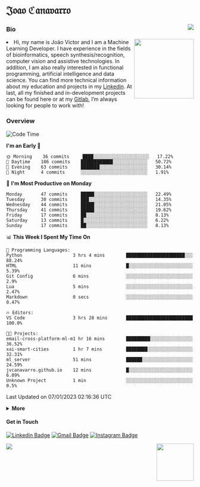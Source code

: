 <h1 align="start">𝔍𝔬𝔞𝔬 ℭ𝔞𝔫𝔞𝔳𝔞𝔯𝔯𝔬</h1>
<img src="https://komarev.com/ghpvc/?username=jvcanavarro" align="right">


### Bio 
<img src="./aot.gif" align="right" height="160">
<li>
Hi, my name is João Victor and I am a Machine Learning Developer. I have experience in the fields of bioinformatics, speech synthesis/recognition, computer vision and assistive technologies. In addition, I am also really interested in functional programming, artificial intelligence and data science. You can find more technical information about my education and projects in my <a href="https://www.linkedin.com/in/jvcanavarro/">Linkedin</a>. At last, all my finished and in-development projects can be found here or at my <a href="https://gitlab.com/jvcanavarro">Gitlab</a>, I’m always looking for people to work with!
</li>

### Overview


<!--START_SECTION:waka-->
![Code Time](http://img.shields.io/badge/Code%20Time-737%20hrs%2019%20mins-blue)

**I'm an Early 🐤** 

```text
🌞 Morning    36 commits     ████░░░░░░░░░░░░░░░░░░░░░   17.22% 
🌆 Daytime    106 commits    ████████████░░░░░░░░░░░░░   50.72% 
🌃 Evening    63 commits     ███████░░░░░░░░░░░░░░░░░░   30.14% 
🌙 Night      4 commits      ░░░░░░░░░░░░░░░░░░░░░░░░░   1.91%

```
📅 **I'm Most Productive on Monday** 

```text
Monday       47 commits     █████░░░░░░░░░░░░░░░░░░░░   22.49% 
Tuesday      30 commits     ███░░░░░░░░░░░░░░░░░░░░░░   14.35% 
Wednesday    44 commits     █████░░░░░░░░░░░░░░░░░░░░   21.05% 
Thursday     41 commits     █████░░░░░░░░░░░░░░░░░░░░   19.62% 
Friday       17 commits     ██░░░░░░░░░░░░░░░░░░░░░░░   8.13% 
Saturday     13 commits     █░░░░░░░░░░░░░░░░░░░░░░░░   6.22% 
Sunday       17 commits     ██░░░░░░░░░░░░░░░░░░░░░░░   8.13%

```


📊 **This Week I Spent My Time On** 

```text
💬 Programming Languages: 
Python                   3 hrs 4 mins        ██████████████████████░░░   88.24% 
HTML                     11 mins             █░░░░░░░░░░░░░░░░░░░░░░░░   5.39% 
Git Config               6 mins              ░░░░░░░░░░░░░░░░░░░░░░░░░   2.9% 
Lua                      5 mins              ░░░░░░░░░░░░░░░░░░░░░░░░░   2.47% 
Markdown                 0 secs              ░░░░░░░░░░░░░░░░░░░░░░░░░   0.47%

🔥 Editors: 
VS Code                  3 hrs 28 mins       █████████████████████████   100.0%

🐱‍💻 Projects: 
email-cross-platform-ml-m1 hr 16 mins        █████████░░░░░░░░░░░░░░░░   36.52% 
xai-smart-cities         1 hr 7 mins         ████████░░░░░░░░░░░░░░░░░   32.31% 
ml_server                51 mins             ██████░░░░░░░░░░░░░░░░░░░   24.59% 
jvcanavarro.github.io    12 mins             █░░░░░░░░░░░░░░░░░░░░░░░░   6.09% 
Unknown Project          1 min               ░░░░░░░░░░░░░░░░░░░░░░░░░   0.5%

```


 Last Updated on 07/01/2023 02:16:36 UTC
<!--END_SECTION:waka-->

<details>
  <summary><b>More</b></summary>
<p align="center">
<img align="center" src="https://github-readme-stats.vercel.app/api?username=jvcanavarro&show_icons=true&line_height=21&theme=default&hide_border=true" alt="Cana's Github Stats" />
<img align="center" src="https://github-readme-stats.vercel.app/api/top-langs/?username=jvcanavarro&theme=default&line_height=27&layout=compact&hide_border=true&hide=PostScript,PHP,HTML,Jupyter%20Notebook,Lua&langs_count=10" />
</p>
</details>

#### Get in Touch
[![Linkedin Badge](https://img.shields.io/badge/-LinkedIn-0e76a8?style=flat&logo=Linkedin&logoColor=white&link=https://www.linkedin.com/in/jvcanavarro/)](https://www.linkedin.com/in/jvcanavarro)
[![Gmail Badge](https://img.shields.io/badge/-Gmail-d14836?style=flat&logo=Gmail&logoColor=white&link=mailto:jvcanavarro@gmail.com)](mailto:jvcanavarro@gmail.com)
[![Instagram Badge](https://img.shields.io/badge/-Instagram-ff69b4?style=flat&logo=Instagram&logoColor=white&link=https://instagram.com/jlim_slam/)](https://instagram.com/jvcanavarro)

<!--[![Spotify Badge](https://img.shields.io/badge/-Spotify-success?style=flat&logo=Spotify&logoColor=white&link=https://open.spotify.com/user/jvcanavarro)](https://open.spotify.com/user/jvcanavarro)
[![Telegram Badge](https://img.shields.io/badge/-Telegram-0088cc?style=flat&logo=Telegram&logoColor=white)](https://t.me/jvcanavarro)
[![Steam Badge](https://img.shields.io/badge/-Steam-lightgrey?style=flat&logo=Steam&logoColor=white&link=https://steamcommunity.com/id/octjinn/)](https://steamcommunity.com/id/octjinn/)-->


<p>
  <a href="https://count.getloli.com/"><img src="https://count.getloli.com/get/@index?theme=rule34"></a>
  <img src="https://data.whicdn.com/images/188174384/original.gif" align="right" height = "100">
</p>
